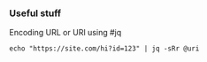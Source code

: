 ### Useful stuff

Encoding URL or URI using #jq  
```shell
echo "https://site.com/hi?id=123" | jq -sRr @uri
```

